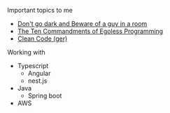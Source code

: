 Important topics to me 
 - [Don't go dark and Beware of a guy in a room](https://blog.codinghorror.com/dont-go-dark/) 
 -  [The Ten Commandments of Egoless Programming](https://blog.codinghorror.com/the-ten-commandments-of-egoless-programming/)
 -  [Clean Code (ger)](https://clean-code-developer.de/)

Working with 
  - Typescript
    - Angular
    - nest.js
  - Java
    - Spring boot
  - AWS
